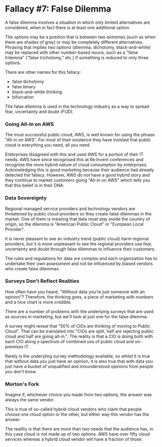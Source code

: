 # Fallacy #7: False Dilemma

A false dilemma involves a situation in which only limited alternatives are considered, when in fact there is at least one additional option. 

The options may be a position that is between two extremes (such as when there are shades of grey) or may be completely different alternatives. Phrasing that implies two options (dilemma, dichotomy, black-and-white) may be replaced with other number-based nouns, such as a "false trilemma" ("false trichotomy," etc.) if something is reduced to only three options.

There are other names for this fallacy:

* false dichotomy
* false binary
* black-and-white thinking
* bifurcation

The false dilemma is used in the technology industry as a way to spread fear, uncertainty and doubt (FUD).

### Going All-In on AWS

The most successful public cloud, AWS, is well known for using the phrase "All-in on AWS". For most of their existence they have insisted that public cloud is everything you need, all you need. 

Enterprises disagreed with this and used AWS for a portion of their IT needs. AWS have since recognised this at Re:Invent conferences and recognise the more hybrid nature of cloud consumption by enterprises. Acknowledging this is good marketing because their audience had already detected the fallacy. However, AWS do not have a good hybrid story and they continue to market customers going "All-in on AWS" which tells you that this belief is in their DNA.

### Data Sovereignty

Regional managed service providers and technology vendors are threatened by public cloud providers so they create false dilemmas in the market. One of them is insisting that data must stay inside the country of origin, so the dilemma is "American Public Cloud" or "European Local Provider".

It is never pleasant to see an industry trend (public cloud) harm regional providers, but it is more unpleasant to see the regional providers use fear, uncertainty and doubt through false dilemmas to influence their customers.

The rules and regulations for data are complex and each organization has to undertake their own assessment and not be influenced by biased vendors who create false dilemmas.

### Surveys Don't Reflect Realities

How often have you heard, "Without data you're just someone with an opinion"? Therefore, the thinking goes, a piece of marketing with numbers and a nice chart is more credible. 

There are a number of problems with the underlying surveys that are used as sources in marketing, but we'll look at just one for the false dilemma.

A survey might reveal that "50% of CIOs are thinking of moving to Public Cloud". That can be translated into "CIOs are split, half are rejecting public cloud and half are going all-in.". The reality is that a CIO is doing both with each CIO along a spectrum of combined use of public cloud and on-premises IT.

Rarely is the underyling survey methodology available, so whilst it is true that without data you just have an opinion, it is also true that with data you just have a bucket of unqualified and misunderstood opinions from people you don't know.
 
### Morton's Fork

Imagine if, whichever choice you made from two options, the answer was always the same vendor.

This is true of so-called hybrid-cloud vendors who claim that people choose one cloud option or the other, but either way this vendor has the answer.

The reallity is that there are more than two needs that the audience has, in this case cloud is not made up of two options. AWS have over fifty cloud services whereas a hybrid cloud vendor will have a fraction of those.